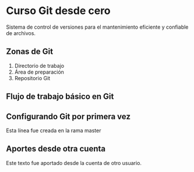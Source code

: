 # Curso Git desde cero
Sistema de control de versiones para el mantenimiento eficiente y confiable de archivos.

## Zonas de Git
1. Directorio de trabajo
2. Área de preparación
3. Repositorio Git

## Flujo de trabajo básico en Git



## Configurando Git por primera vez

Esta línea fue creada en la rama master

## Aportes desde otra cuenta
Este texto fue aportado desde la cuenta de otro usuario.


